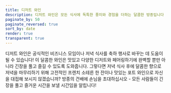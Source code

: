 ```yaml
---
title: 디저트 와인
description: 디저트 와인은 모든 식사에 독특한 풍미와 경험을 더하는 달콤한 방종입니다
paginate_by: 50
paginate_reversed: true
sort_by: date
render: true
transparent: true
---
```


디저트 와인은 공식적인 비즈니스 모임이나 저녁 식사를 축하 행사로 바꾸는 데 도움이 될 수 있습니다! 이 달콤한 와인은 맛있고 다양한 디저트와 페어링하기에 완벽할 뿐만 아니라 긴장을 풀고 즐길 수 있도록 도와줍니다. 그렇다면 저녁 식사 후에 달콤한 향으로 저녁을 마무리하기 위해 고전적인 프렌치 소테른 한 잔이나 맛있는 포트 와인으로 자신을 대접해 보시지 않겠습니까? 방종의 건배에 손님을 초대하십시오 - 모든 사람들이 긴장을 풀고 즐거운 시간을 보낼 시간임을 알립니다!